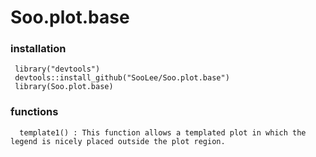 # Soo.plot.base

### installation
     library("devtools")
     devtools::install_github("SooLee/Soo.plot.base")
     library(Soo.plot.base)

### functions
      template1() : This function allows a templated plot in which the legend is nicely placed outside the plot region.
      
